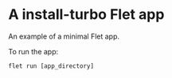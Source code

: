 # A install-turbo Flet app

An example of a minimal Flet app.

To run the app:

```
flet run [app_directory]
```